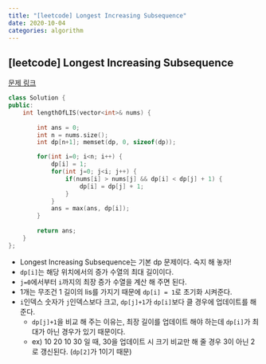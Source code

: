 ```yaml
---
title: "[leetcode] Longest Increasing Subsequence"
date: 2020-10-04
categories: algorithm
---
```

## [leetcode] Longest Increasing Subsequence
[문제 링크](https://leetcode.com/problems/longest-increasing-subsequence/)

```c++
class Solution {
public:
    int lengthOfLIS(vector<int>& nums) {
                
        int ans = 0;
        int n = nums.size();
        int dp[n+1]; memset(dp, 0, sizeof(dp));

        for(int i=0; i<n; i++) {
            dp[i] = 1;
            for(int j=0; j<i; j++) {
                if(nums[i] > nums[j] && dp[i] < dp[j] + 1) {
                    dp[i] = dp[j] + 1;
                }
            }
            ans = max(ans, dp[i]);
        }
        
        return ans;
    }
};
```

- Longest Increasing Subsequence는 기본 dp 문제이다. 숙지 해 놓자!
- `dp[i]`는 해당 위치에서의 증가 수열의 최대 길이이다.
- `j=0`에서부터 `i`까지의 최장 증가 수열을 계산 해 주면 된다.
- 1개는 무조건 1 길이의 lis를 가지기 때문에 `dp[i] = 1`로 초기화 시켜준다.
- `i`인덱스 숫자가 `j`인덱스보다 크고, `dp[j]+1`가 `dp[i]`보다 클 경우에 업데이트를 해 준다.
  - `dp[j]+1`을 비교 해 주는 이유는, 최장 길이를 업데이트 해야 하는데 `dp[i]`가 최대가 아닌 경우가 있기 때문이다.
  - ex) 10 20 10 30 일 때, 30을 업데이트 시 크기 비교만 해 줄 경우 3이 아닌 2로 갱신된다. (`dp[2]`가 1이기 때문)